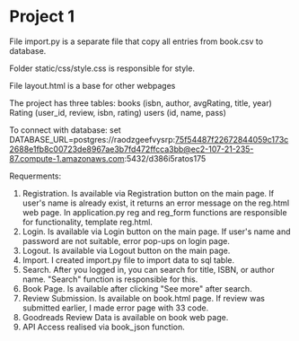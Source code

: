 # Project 1

File import.py is a separate file that copy all entries from book.csv to database.

Folder static/css/style.css is responsible for style.

File layout.html is a base for other webpages

The project has three tables: 
	books (isbn, author, avgRating, title, year)
	Rating (user_id, review, isbn, rating)
	users (id, name, pass)
	
To connect with database:
set DATABASE_URL=postgres://raodzgeefvysrp:75f54487f22672844059c173c2688e1fb8c00723de8967ae3b7fd472ffcca3bb@ec2-107-21-235-87.compute-1.amazonaws.com:5432/d386i5ratos175


Requerments:
1. Registration. Is available via Registration button on the main page. If user's name is already exist, it returns an error message on the reg.html web page. 
In application.py reg and reg_form functions are responsible for functionality, template reg.html.
2. Login. Is available via Login button on the main page. If user's name and password are not suitable, error pop-ups on login page.
3. Logout. Is available via Logout button on the main page.
4. Import. I created import.py file to import data to sql table.
5. Search. After you logged in, you can search for title, ISBN, or author name. "Search" function is responsible for this.
6. Book Page. Is available after clicking "See more" after search.
7. Review Submission. Is available on book.html page. If review was submitted earlier, I made error page with 33 code.
8. Goodreads Review Data is available on book web page.
9. API Access realised via book_json function.


